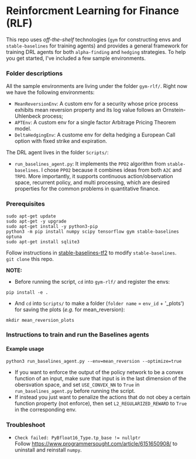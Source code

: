 # Reinforcment Learning for Finance (RLF)

This repo uses *off-the-shelf* technologies (`gym` for constructing envs and `stable-baselines` for training agents) and provides a general framework for training DRL agents for both `alpha-finding` and `hedging` strategies. To help you get started, I've included a few sample environments.

### Folder descriptions
All the sample environments are living under the folder `gym-rlf/`. Right now we have the following environments:
- `MeanReversionEnv`: A custom env for a security whose price process exhibits mean reversion property and its log value follows an Ornstein-Uhlenbeck process;
- `APTEnv`: A custom env for a single factor Arbitrage Pricing Theorem model.
- `DeltaHedgingEnv`: A custome env for delta hedging a European Call option with fixed strike and expiration.

The DRL agent lives in the folder `Scripts/`:
- `run_baselines_agent.py`: It implements the `PPO2` algorithm from `stable-baselines`. I chose `PPO2` because it combines ideas from both `A2C` and `TRPO`. More importantly, it supports continuous action/observation space, recurrent policy, and multi processing, which are desired properties for the common problems in quantitative finance.

### Prerequisites
```
sudo apt-get update
sudo apt-get -y upgrade
sudo apt-get install -y python3-pip
python3 -m pip install numpy scipy tensorflow gym stable-baselines optuna
sudo apt-get install sqlite3
```
Follow instructions in [stable-baselines-tf2](https://github.com/sophiagu/stable-baselines-tf2) to modify `stable-baselines`.\
`git clone` this repo.

**NOTE:**
- Before running the script, `cd` into `gym-rlf/` and register the envs:
```
pip install -e .
```
- And `cd` into `Scripts/` to make a folder (`folder name` = `env_id` + '_plots') for saving the plots (*e.g.* for mean_reversion):
```
mkdir mean_reversion_plots
```

### Instructions to train and run the Baselines agents

#### Example usage
```
python3 run_baselines_agent.py --env=mean_reversion --optimize=true
```
- If you want to enforce the output of the policy network to be a convex function of an input, make sure that input is in the last dimension of the obersvation space, and set `USE_CONVEX_NN` to `True` in `run_baselines_agent.py` before running the script.
- If instead you just want to penalize the actions that do not obey a certain function property (not enforce), then set `L2_REGULARIZED_REWARD` to `True` in the corresponding env.

### Troubleshoot
- `Check failed: PyBfloat16_Type.tp_base != nullptr`\
Follow https://www.programmersought.com/article/6151650908/ to uninstall and reinstall `numpy`.

